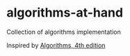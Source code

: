 # algorithms-at-hand
Collection of algorithms implementation

Inspired by [Algorithms, 4th edition](http://algs4.cs.princeton.edu/home/)